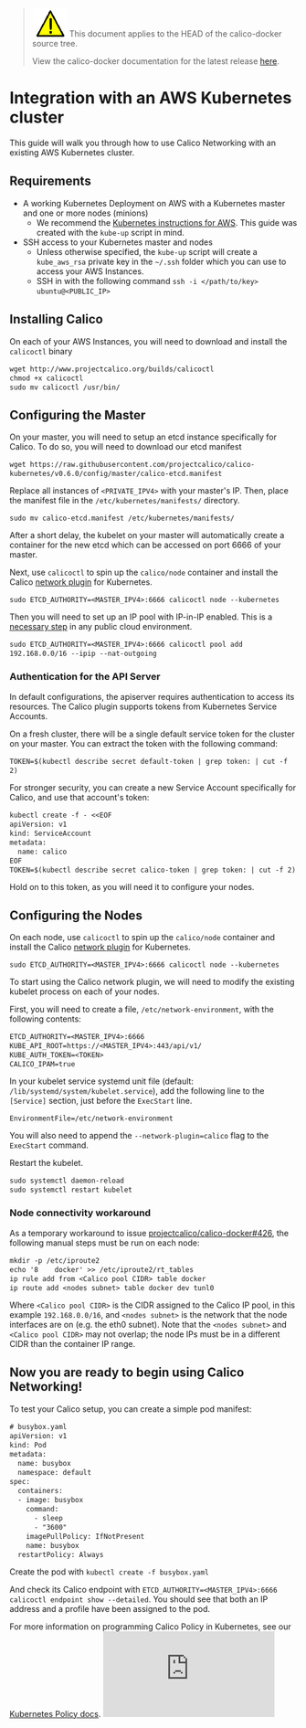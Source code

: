 <!--- master only -->
> ![warning](../images/warning.png) This document applies to the HEAD of the calico-docker source tree.
>
> View the calico-docker documentation for the latest release [here](https://github.com/projectcalico/calico-docker/blob/v0.12.0/README.md).
<!--- else
> You are viewing the calico-docker documentation for release **release**.
<!--- end of master only -->

# Integration with an AWS Kubernetes cluster
This guide will walk you through how to use Calico Networking with an existing AWS Kubernetes cluster.

## Requirements
* A working Kubernetes Deployment on AWS with a Kubernetes master and one or more nodes (minions)
    - We recommend the [Kubernetes instructions for AWS](https://github.com/kubernetes/kubernetes/blob/release-1.0/docs/getting-started-guides/aws.md). This guide was created with the `kube-up` script in mind.
* SSH access to your Kubernetes master and nodes
    - Unless otherwise specified, the `kube-up` script will create a `kube_aws_rsa` private key in the `~/.ssh` folder which you can use to access your AWS Instances.
    - SSH in with the following command `ssh -i </path/to/key> ubuntu@<PUBLIC_IP>`

## Installing Calico
On each of your AWS Instances, you will need to download and install the `calicoctl` binary
```
wget http://www.projectcalico.org/builds/calicoctl
chmod +x calicoctl
sudo mv calicoctl /usr/bin/
```

## Configuring the Master
On your master, you will need to setup an etcd instance specifically for Calico. To do so, you will need to download our etcd manifest
```
wget https://raw.githubusercontent.com/projectcalico/calico-kubernetes/v0.6.0/config/master/calico-etcd.manifest 
```

Replace all instances of `<PRIVATE_IPV4>` with your master's IP. Then, place the manifest file in the `/etc/kubernetes/manifests/` directory. 
```
sudo mv calico-etcd.manifest /etc/kubernetes/manifests/
```

After a short delay, the kubelet on your master will automatically create a container for the new etcd which can be accessed on port 6666 of your master.

Next, use `calicoctl` to spin up the `calico/node` container and install the Calico [network plugin](https://github.com/projectcalico/calico-kubernetes) for Kubernetes. 
```
sudo ETCD_AUTHORITY=<MASTER_IPV4>:6666 calicoctl node --kubernetes
```

Then you will need to set up an IP pool with IP-in-IP enabled. This is a [necessary step](../FAQ.md#can-i-run-calico-in-a-public-cloud-environment) in any public cloud environment.

```
sudo ETCD_AUTHORITY=<MASTER_IPV4>:6666 calicoctl pool add 192.168.0.0/16 --ipip --nat-outgoing
```

### Authentication for the API Server

In default configurations, the apiserver requires authentication to access its resources. The Calico plugin supports tokens from Kubernetes Service Accounts.

On a fresh cluster, there will be a single default service token for the cluster on your master. You can extract the token with the following command:

```
TOKEN=$(kubectl describe secret default-token | grep token: | cut -f 2)
```

For stronger security, you can create a new Service Account specifically for Calico, and use that account's token:

```
kubectl create -f - <<EOF
apiVersion: v1
kind: ServiceAccount
metadata:
  name: calico
EOF
TOKEN=$(kubectl describe secret calico-token | grep token: | cut -f 2)
```

Hold on to this token, as you will need it to configure your nodes.

## Configuring the Nodes
On each node, use `calicoctl` to spin up the `calico/node` container and install the Calico [network plugin](https://github.com/projectcalico/calico-kubernetes) for Kubernetes. 
```
sudo ETCD_AUTHORITY=<MASTER_IPV4>:6666 calicoctl node --kubernetes
```

To start using the Calico network plugin, we will need to modify the existing kubelet process on each of your nodes.

First, you will need to create a file, `/etc/network-environment`, with the following contents:
```
ETCD_AUTHORITY=<MASTER_IPV4>:6666
KUBE_API_ROOT=https://<MASTER_IPV4>:443/api/v1/
KUBE_AUTH_TOKEN=<TOKEN>
CALICO_IPAM=true
```

In your kubelet service systemd unit file (default: `/lib/systemd/system/kubelet.service`), add the following line to the `[Service]` section, just before the `ExecStart` line.
```
EnvironmentFile=/etc/network-environment
```
You will also need to append the `--network-plugin=calico` flag to the `ExecStart` command.

Restart the kubelet.
```
sudo systemctl daemon-reload
sudo systemctl restart kubelet
```

### Node connectivity workaround

As a temporary workaround to issue [projectcalico/calico-docker#426](https://github.com/projectcalico/calico-docker/issues/426), the following manual steps must be run on each node:

```
mkdir -p /etc/iproute2
echo '8    docker' >> /etc/iproute2/rt_tables
ip rule add from <Calico pool CIDR> table docker
ip route add <nodes subnet> table docker dev tunl0
```

Where `<Calico pool CIDR>` is the CIDR assigned to the Calico IP pool, in this example `192.168.0.0/16`, and `<nodes subnet>` is the network that the node interfaces are on (e.g. the eth0 subnet). Note that the `<nodes subnet>` and `<Calico pool CIDR>` may not overlap; the node IPs must be in a different CIDR than the container IP range.

## Now you are ready to begin using Calico Networking!

To test your Calico setup, you can create a simple pod manifest:
```
# busybox.yaml
apiVersion: v1
kind: Pod
metadata:
  name: busybox
  namespace: default
spec:
  containers:
  - image: busybox
    command:
      - sleep
      - "3600"
    imagePullPolicy: IfNotPresent
    name: busybox
  restartPolicy: Always
```

Create the pod with `kubectl create -f busybox.yaml`

And check its Calico endpoint with `ETCD_AUTHORITY=<MASTER_IPV4>:6666 calicoctl endpoint show --detailed`.  You should see that both an IP address and a profile have been assigned to the pod.

For more information on programming Calico Policy in Kubernetes, see our [Kubernetes Policy docs](KubernetesPolicy.md).
[![Analytics](https://ga-beacon.appspot.com/UA-52125893-3/calico-docker/docs/kubernetes/AWSIntegration.md?pixel)](https://github.com/igrigorik/ga-beacon)
